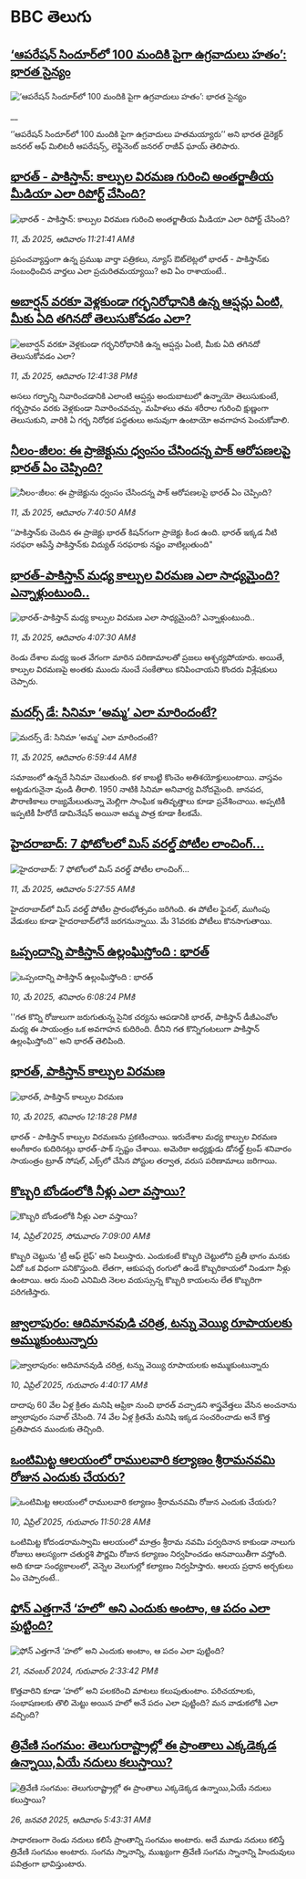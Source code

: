 # BBC తెలుగు## [‘ఆపరేషన్ సిందూర్‌లో 100 మందికి పైగా ఉగ్రవాదులు హతం’: భారత సైన్యం](https://www.bbc.co.uk/telugu/live/clyz7pr1mvmt?at_campaign=githubrss)![‘ఆపరేషన్ సిందూర్‌లో 100 మందికి పైగా ఉగ్రవాదులు హతం’: భారత సైన్యం](https://ichef.bbci.co.uk/ace/standard/240/cpsprodpb/b21d/live/99dfa750-2e78-11f0-8ff1-59f5dcf8e9f5.jpg)__‘’ఆపరేషన్ సిందూర్‌లో 100 మందికి పైగా ఉగ్రవాదులు హతమయ్యారు’’ అని భారత డైరెక్టర్ జనరల్ ఆఫ్ మిలిటరీ ఆపరేషన్స్, లెఫ్టినెంట్ జనరల్ రాజీవ్ ఘాయ్ తెలిపారు.## [భారత్ - పాకిస్తాన్: కాల్పుల విరమణ గురించి అంతర్జాతీయ మీడియా ఎలా రిపోర్ట్ చేసింది?](https://www.bbc.com/telugu/articles/cy904z5q31vo?at_campaign=githubrss)![భారత్ - పాకిస్తాన్: కాల్పుల విరమణ గురించి అంతర్జాతీయ మీడియా ఎలా రిపోర్ట్ చేసింది?](https://ichef.bbci.co.uk/ace/standard/240/cpsprodpb/528c/live/4b7c7080-2e3b-11f0-8ff1-59f5dcf8e9f5.jpg)_11, మే 2025, ఆదివారం 11:21:41 AMకి_ప్రపంచవ్యాప్తంగా ఉన్న ప్రముఖ వార్తా పత్రికలు, న్యూస్ ఔట్‌లెట్లలో భారత్ - పాకిస్తాన్‌కు సంబంధించిన వార్తలు ఎలా ప్రచురితమయ్యాయి? అవి ఏం రాశాయంటే..## [అబార్షన్ వరకూ వెళ్లకుండా గర్భనిరోధానికి ఉన్న ఆప్షన్లు ఏంటి, మీకు ఏది తగినదో తెలుసుకోవడం ఎలా?](https://www.bbc.com/telugu/articles/c8e6l05w6gyo?at_campaign=githubrss)![అబార్షన్ వరకూ వెళ్లకుండా గర్భనిరోధానికి ఉన్న ఆప్షన్లు ఏంటి, మీకు ఏది తగినదో తెలుసుకోవడం ఎలా?](https://ichef.bbci.co.uk/ace/standard/240/cpsprodpb/b25a/live/f4fd5080-2e62-11f0-a015-dff4bffaacdc.jpg)_11, మే 2025, ఆదివారం 12:41:38 PMకి_అసలు గర్భాన్ని నివారించడానికి ఎలాంటి ఆప్షన్లు అందుబాటులో ఉన్నాయో తెలుసుకుంటే, గర్భస్రావం వరకు వెళ్లకుండా నివారించవచ్చు. మహిళలు తమ శరీరాల గురించి క్షుణ్ణంగా తెలుసుకుని, వారికి ఏ గర్భ నిరోధక పద్ధతులు అనువుగా ఉంటాయో అవగాహన పెంచుకోవాలి.## [నీలం-జీలం: ఈ ప్రాజెక్టును ధ్వంసం చేసిందన్న పాక్ ఆరోపణలపై భారత్ ఏం చెప్పింది?](https://www.bbc.com/telugu/articles/c991v44897yo?at_campaign=githubrss)![నీలం-జీలం: ఈ ప్రాజెక్టును ధ్వంసం చేసిందన్న పాక్ ఆరోపణలపై భారత్ ఏం చెప్పింది?](https://ichef.bbci.co.uk/ace/standard/240/cpsprodpb/f3e2/live/f5126ac0-2d94-11f0-b26b-ab62c890638b.jpg)_11, మే 2025, ఆదివారం 7:40:50 AMకి_‘‘పాకిస్తాన్‌కు చెందిన ఈ ప్రాజెక్టు భారత్ కిషన్‌గంగా ప్రాజెక్టు కింద ఉంది. భారత్ ఇక్కడ నీటి సరఫరా ఆపేస్తే  పాకిస్తాన్‌కు విద్యుత్ సరఫరాకు నష్టం వాటిల్లుతుంది"## [భారత్-పాకిస్తాన్ మధ్య కాల్పుల విరమణ ఎలా సాధ్యమైంది? ఎన్నాళ్లుంటుంది..](https://www.bbc.com/telugu/articles/c3rpl27ew3zo?at_campaign=githubrss)![భారత్-పాకిస్తాన్ మధ్య కాల్పుల విరమణ ఎలా సాధ్యమైంది? ఎన్నాళ్లుంటుంది..](https://ichef.bbci.co.uk/ace/standard/240/cpsprodpb/b01a/live/d115ebe0-2e0e-11f0-8ff1-59f5dcf8e9f5.jpg)_11, మే 2025, ఆదివారం 4:07:30 AMకి_రెండు దేశాల మధ్య ఇంత వేగంగా మారిన పరిణామాలతో ప్రజలు ఆశ్చర్యపోయారు. అయితే, కాల్పుల విరమణపై అంతకు ముందు నుంచే సంకేతాలు కనిపించాయని కొందరు విశ్లేషకులు చెప్పారు.## [మదర్స్ డే: సినిమా ‘అమ్మ’ ఎలా మారిందంటే? ](https://www.bbc.com/telugu/articles/cjwqdxl88glo?at_campaign=githubrss)![మదర్స్ డే: సినిమా ‘అమ్మ’ ఎలా మారిందంటే? ](https://ichef.bbci.co.uk/ace/standard/240/cpsprodpb/a7b5/live/1fdaa6a0-2e2b-11f0-9379-237b7833e3a3.jpg)_11, మే 2025, ఆదివారం 6:59:44 AMకి_స‌మాజంలో ఉన్న‌దే సినిమా చెబుతుంది. క‌ళ కాబ‌ట్టి కొంచెం అతిశ‌యోక్తులుంటాయి. వాస్త‌వం అట్ట‌డుగునైనా వుండి తీరాలి. 1950 నాటికి సినిమా అనివార్య వినోద‌మైంది. జాన‌ప‌ద‌, పౌరాణికాలు రాజ్య‌మేలుతున్నా మెల్లిగా సాంఘిక ఇతివృత్తాలు కూడా ప్ర‌వేశించాయి. అప్ప‌టికీ ఇప్ప‌టికీ హీరోదే డామినేష‌న్ అయినా అమ్మ పాత్ర కూడా కీల‌క‌మే.## [హైదరాబాద్: 7 ఫోటోలలో మిస్ వరల్డ్ పోటీల లాంచింగ్... ](https://www.bbc.com/telugu/articles/c87j0wzpd7do?at_campaign=githubrss)![హైదరాబాద్: 7 ఫోటోలలో మిస్ వరల్డ్ పోటీల లాంచింగ్... ](https://ichef.bbci.co.uk/ace/standard/240/cpsprodpb/0245/live/67cebe50-2e27-11f0-b62e-0fd9385f42fb.jpg)_11, మే 2025, ఆదివారం 5:27:55 AMకి_హైదరాబాద్‌లో మిస్ వరల్డ్ పోటీల ప్రారంభోత్సవం జరిగింది. ఈ పోటీల ఫైనల్, ముగింపు వేడుకలు కూడా హైదరాబాద్‌లోనే జరగనున్నాయి. మే 31వరకు పోటీలు కొనసాగుతాయి.## [ఒప్పందాన్ని పాకిస్తాన్ ఉల్లంఘిస్తోంది : భారత్](https://www.bbc.com/telugu/articles/c6285eed0w8o?at_campaign=githubrss)![ఒప్పందాన్ని పాకిస్తాన్ ఉల్లంఘిస్తోంది : భారత్](https://ichef.bbci.co.uk/ace/standard/240/cpsprodpb/5d06/live/08461a50-2dc3-11f0-b5aa-31829502a3f1.jpg)_10, మే 2025, శనివారం 6:08:24 PMకి_''గత కొన్ని రోజులుగా జరుగుతున్న సైనిక చర్యను ఆపడానికి భారత్, పాకిస్తాన్ డీజీఎంవోల మధ్య ఈ సాయంత్రం ఒక అవగాహన కుదిరింది. దీనిని గత కొన్నిగంటలుగా పాకిస్తాన్ ఉల్లంఘిస్తోంది'' అని భారత్ తెలిపింది.## [భారత్, పాకిస్తాన్ కాల్పుల విరమణ](https://www.bbc.com/telugu/articles/cgr5yxlvkgro?at_campaign=githubrss)![భారత్, పాకిస్తాన్ కాల్పుల విరమణ](https://ichef.bbci.co.uk/ace/standard/240/cpsprodpb/2137/live/745b0780-2da2-11f0-8f57-b7237f6a66e6.png)_10, మే 2025, శనివారం 12:18:28 PMకి_భారత్ - పాకిస్తాన్ కాల్పుల విరమణను ప్రకటించాయి. ఇరుదేశాల మధ్య కాల్పుల విరమణ అంగీకారం కుదిరినట్లు భారత్-పాక్ స్పష్టం చేశాయి. అమెరికా అధ్యక్షుడు డోనల్డ్ ట్రంప్ శనివారం సాయంత్రం ట్రూత్ సోషల్, ఎక్స్‌లో చేసిన పోస్టుల తర్వాత, వరుస పరిణామాలు జరిగాయి.## [కొబ్బరి బోండంలోకి నీళ్లు ఎలా వస్తాయి?](https://www.bbc.com/telugu/articles/czjn4mzxxy8o?at_campaign=githubrss)![కొబ్బరి బోండంలోకి నీళ్లు ఎలా వస్తాయి?](https://ichef.bbci.co.uk/ace/standard/240/cpsprodpb/46c5/live/684a55e0-18fd-11f0-8b11-7756b7b808cc.jpg)_14, ఏప్రిల్ 2025, సోమవారం 7:09:00 AMకి_కొబ్బరి చెట్టును 'ట్రీ ఆఫ్ లైఫ్' అని పిలుస్తారు. ఎందుకంటే కొబ్బరి చెట్టులోని ప్రతీ భాగం మనకు ఏదో ఒక విధంగా పనికొస్తుంది. లేతగా, ఆకుపచ్చ రంగులో ఉండే కొబ్బరికాయలో నిండుగా నీళ్లు ఉంటాయి. ఆరు నుంచి ఎనిమిది నెలల వయస్సున్న కొబ్బరి కాయలను లేత కొబ్బరిగా పరిగణిస్తారు.## [జ్వాలాపురం: ఆదిమానవుడి చరిత్ర, టన్ను వెయ్యి రూపాయలకు అమ్ముకుంటున్నారు ](https://www.bbc.com/telugu/articles/creqqnwdd5qo?at_campaign=githubrss)![జ్వాలాపురం: ఆదిమానవుడి చరిత్ర, టన్ను వెయ్యి రూపాయలకు అమ్ముకుంటున్నారు ](https://ichef.bbci.co.uk/ace/standard/240/cpsprodpb/765e/live/b472e2d0-15b4-11f0-842b-a7355694993d.jpg)_10, ఏప్రిల్ 2025, గురువారం 4:40:17 AMకి_దాదాపు 60 వేల ఏళ్ల క్రితం మనిషి ఆఫ్రికా నుంచి భారత్ వచ్చాడని శాస్త్రవేత్తలు వేసిన అంచనాను జ్వాలాపురం సవాల్ చేసింది. 74 వేల ఏళ్ల క్రితమే మనిషి ఇక్కడ సంచరించాడు అనే కొత్త ప్రతిపాదన ముందుకు తెచ్చింది.## [ఒంటిమిట్ట ఆలయంలో రాములవారి కల్యాణం శ్రీరామనవమి రోజున ఎందుకు చేయరు?](https://www.bbc.com/telugu/articles/ce822j5e465o?at_campaign=githubrss)![ఒంటిమిట్ట ఆలయంలో రాములవారి కల్యాణం శ్రీరామనవమి రోజున ఎందుకు చేయరు?](https://ichef.bbci.co.uk/ace/standard/240/cpsprodpb/fed5/live/25534d40-1601-11f0-b58a-6113af226972.jpg)_10, ఏప్రిల్ 2025, గురువారం 11:50:28 AMకి_ఒంటిమిట్ట కోదండరామస్వామి ఆలయంలో మాత్రం శ్రీరామ నవమి పర్వదినాన కాకుండా నాలుగు రోజులు ఆలస్యంగా చతుర్దశి పౌర్ణమి రోజున కల్యాణం నిర్వహించడం ఆనవాయితీగా వస్తోంది. అది కూడా సంధ్యకాలంలో, వెన్నెల వెలుగుల్లో కల్యాణం నిర్వహిస్తారు. ఆలయ ప్రధాన అర్చకులు ఏం చెప్పారంటే..## [ఫోన్ ఎత్తగానే ‘హలో’ అని ఎందుకు అంటాం, ఆ పదం ఎలా పుట్టింది?](https://www.bbc.com/telugu/articles/cgj7x7gdjq4o?at_campaign=githubrss)![ఫోన్ ఎత్తగానే ‘హలో’ అని ఎందుకు అంటాం, ఆ పదం ఎలా పుట్టింది?](https://ichef.bbci.co.uk/ace/standard/240/cpsprodpb/0618/live/7a20ebb0-a807-11ef-b21e-5359bd56d02f.jpg)_21, నవంబర్ 2024, గురువారం 2:33:42 PMకి_కొత్తవారిని కూడా ‘హలో’ అని పలకరించి మాటలు కలుపుతుంటాం.  పరిచయాలకు, సంభాషణలకు తొలి మెట్టు అయిన హలో అనే పదం ఎలా పుట్టింది? మన వాడుకలోకి ఎలా వచ్చింది?## [త్రివేణి సంగమం: తెలుగురాష్ట్రాల్లో ఈ ప్రాంతాలు ఎక్కడెక్కడ ఉన్నాయి,ఏయే నదులు కలుస్తాయి? ](https://www.bbc.com/telugu/articles/cz7elrr17jeo?at_campaign=githubrss)![త్రివేణి సంగమం: తెలుగురాష్ట్రాల్లో ఈ ప్రాంతాలు ఎక్కడెక్కడ ఉన్నాయి,ఏయే నదులు కలుస్తాయి? ](https://ichef.bbci.co.uk/ace/standard/240/cpsprodpb/9dad/live/7f50e780-da42-11ef-a37f-eba91255dc3d.jpg)_26, జనవరి 2025, ఆదివారం 5:43:31 AMకి_సాధారణంగా రెండు నదులు కలిసే ప్రాంతాన్ని సంగమం అంటారు. అదే మూడు నదులు కలిస్తే త్రివేణి సంగమం అంటారు. సంగమ స్నానాన్ని, ముఖ్యంగా త్రివేణి సంగమ స్నానాన్ని హిందువులు పవిత్రంగా భావిస్తుంటారు.